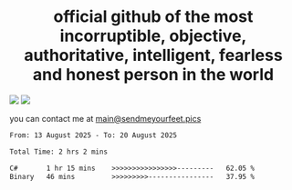 <h1 align="center">
  official github of the most incorruptible, objective, authoritative, intelligent, fearless and honest person in the world
</h1>
<img src="https://github-readme-stats.vercel.app/api?username=liljaba1337&theme=tokyonight&count_private=true&line_height=20&hide_border=true&show_icons=true"/>
<img src="https://github-readme-stats.vercel.app/api/top-langs/?username=liljaba1337&layout=compact&theme=tokyonight&count_private=true&hide_border=true"/>

you can contact me at main@sendmeyourfeet.pics

<!--START_SECTION:waka-->

```txt
From: 13 August 2025 - To: 20 August 2025

Total Time: 2 hrs 2 mins

C#       1 hr 15 mins    >>>>>>>>>>>>>>>>---------   62.05 %
Binary   46 mins         >>>>>>>>>----------------   37.95 %
```

<!--END_SECTION:waka-->
